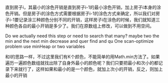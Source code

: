 直到房子i，其最小的涂色开销是直到房子i-1的最小涂色开销，加上房子i本身的涂色开销。但是房子i的涂色方式需要根据房子i-1的涂色方式来确定，所以我们对房子i-1要记录涂三种颜色分别不同的开销，这样房子i在涂色的时候，我们就知道三种颜色各自的最小开销是多少了。我们在原数组上修改，可以做到不用空间。

Do we actually need this step or need to search that many? maybe two the min and the next min
decrease and quer
find and qu
One scan-optimize problem use minHeap or two variables

和I的思路一样，不过这里我们有K个颜色，不能简单的用Math.min方法了。如果遍历一遍颜色数组就找出除了自身外最小的颜色呢？我们只要把最小和次小的都记录下来就行了，这样如果和最小的是一个颜色，就加上次小的开销，反之，则加上最小的开销